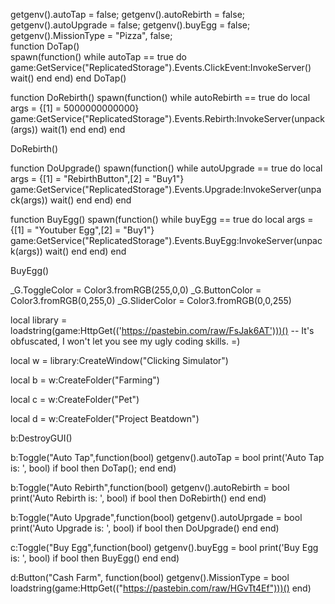 getgenv().autoTap = false;
getgenv().autoRebirth = false;
getgenv().autoUpgrade = false;
getgenv().buyEgg = false;
getgenv().MissionType = "Pizza", false;				
function DoTap()											
	spawn(function()
		while autoTap == true do 
			game:GetService("ReplicatedStorage").Events.ClickEvent:InvokeServer()
			wait()
		end
	end)
end
DoTap()

function DoRebirth()
	spawn(function()
		while autoRebirth == true do
			local args = {[1] = 5000000000000}
			game:GetService("ReplicatedStorage").Events.Rebirth:InvokeServer(unpack(args))
			wait(1)
		end
	end)
end

DoRebirth()

function DoUpgrade()
	spawn(function()
		while autoUpgrade == true do 
			local args = {[1] = "RebirthButton",[2] = "Buy1"}
			game:GetService("ReplicatedStorage").Events.Upgrade:InvokeServer(unpack(args))
			wait()
		end
	end)
end

function BuyEgg()
	spawn(function()
		while buyEgg == true do
			local args = {[1] = "Youtuber Egg",[2] = "Buy1"}
			game:GetService("ReplicatedStorage").Events.BuyEgg:InvokeServer(unpack(args))
			wait()
		end
	end)
end

BuyEgg()



_G.ToggleColor = Color3.fromRGB(255,0,0)
_G.ButtonColor = Color3.fromRGB(0,255,0)
_G.SliderColor = Color3.fromRGB(0,0,255)

local library = loadstring(game:HttpGet(('https://pastebin.com/raw/FsJak6AT')))() -- It's obfuscated, I won't let you see my ugly coding skills. =)

local w = library:CreateWindow("Clicking Simulator")

local b = w:CreateFolder("Farming")

local c = w:CreateFolder("Pet")

local d = w:CreateFolder("Project Beatdown")

b:DestroyGUI()
	
b:Toggle("Auto Tap",function(bool)
    getgenv().autoTap = bool
    print('Auto Tap is: ', bool)
    if bool then
        DoTap();
    end
end) 

b:Toggle("Auto Rebirth",function(bool)
    getgenv().autoRebirth = bool
    print('Auto Rebirth is: ', bool)
    if bool then
        DoRebirth()
    end
end)

b:Toggle("Auto Upgrade",function(bool)
    getgenv().autoUprgade = bool
    print('Auto Upgrade is: ', bool)
    if bool then
        DoUpgrade()
    end 
end)

c:Toggle("Buy Egg",function(bool)
    getgenv().buyEgg = bool
    print('Buy Egg is: ', bool)
    if bool then
        BuyEgg()
    end 
end)

d:Button("Cash Farm", function(bool)
	getgenv().MissionType = bool
	loadstring(game:HttpGet(("https://pastebin.com/raw/HGvTt4Ef")))()
end)

	
